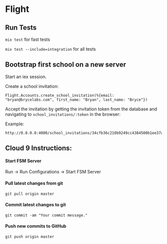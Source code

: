 # Flight

## Run Tests
`mix test` for fast tests

`mix test --include=integration` for all tests

## Bootstrap first school on a new server

Start an iex session.

Create a school invitation:

```
Flight.Accounts.create_school_invitation(%{email: "bryan@brycelabs.com", first_name: "Bryan", last_name: "Bryce"})
```

Accept the invitation by getting the invitation token from the database and navigating to `school_invitations/:token` in the browser:

Example: 
```
http://0.0.0.0:4000/school_invitations/34cfb36c210b9249cc4384500b1ee37a14f1374917f0170bac
```

## Cloud 9 Instructions:

#### Start FSM Server

Run -> Run Configurations -> Start FSM Server


#### Pull latest changes from git

```
git pull origin master
```

#### Commit latest changes to git

```
git commit -am "Your commit message."
```

#### Push new commits to GitHub

```
git push origin master
```

